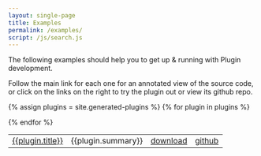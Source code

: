 ```yaml
---
layout: single-page
title: Examples
permalink: /examples/
script: /js/search.js
---
```


The following examples should help you to get up & running with Plugin development.

Follow the main link for each one for an annotated view of the source code, or click on the links on the right to try the plugin out or view its github repo.

<table>
  <tbody>

  {% assign plugins = site.generated-plugins %}
  {% for plugin in plugins %}
    <tr>
      <td><a href="{{plugin.url}}">{{plugin.title}}</a></td>
      <td>{{plugin.summary}}</td>
      <td><a href="/examples/plugins/{{plugin.name}}.zip">download</a></td>
      <td><a href="https://github.com/BohemianCoding/plugins.examples.{{plugin.name}}">github</a></td>
    </tr>
  {% endfor %}

  </tbody>
</table>
